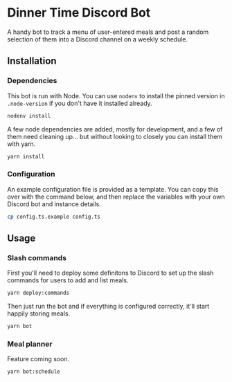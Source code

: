 # Dinner Time Discord Bot
A handy bot to track a menu of user-entered meals and post a random selection of them into a Discord channel on a weekly schedule.

## Installation
### Dependencies
This bot is run with Node. You can use `nodenv` to install the pinned version in `.node-version` if you don't have it installed already.

```sh
nodenv install
```

A few node dependencies are added, mostly for development, and a few of them need cleaning up... but without looking to closely you can install them with yarn.

```sh
yarn install
```

### Configuration
An example configuration file is provided as a template. You can copy this over with the command below, and then replace the variables with your own Discord bot and instance details.

```sh
cp config.ts.example config.ts
```

## Usage
### Slash commands
First you'll need to deploy some definitons to Discord to set up the slash commands for users to add and list meals.

```sh
yarn deploy:commands
```

Then just run the bot and if everything is configured correctly, it'll start happily storing meals.

```sh
yarn bot
```

### Meal planner
Feature coming soon.

```
yarn bot:schedule
```
